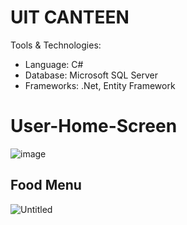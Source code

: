 # UIT CANTEEN

Tools & Technologies:
- Language: C#
- Database: Microsoft SQL Server
- Frameworks: .Net, Entity Framework


# User-Home-Screen

![image](https://github.com/huuquangg/UITCanteenSysManagement/assets/98322281/4ce28070-439c-41e6-953e-d27913ac703f)

## Food Menu

![Untitled](https://prod-files-secure.s3.us-west-2.amazonaws.com/3adf1ed4-c9bf-44d7-91db-81fc9200ea1f/e4bf5d78-8510-4860-9f82-c1bcd52a8707/Untitled.png)
